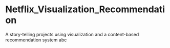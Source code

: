 # Netflix_Visualization_Recommendation
A story-telling projects using visualization and a content-based recommendation system
abc
